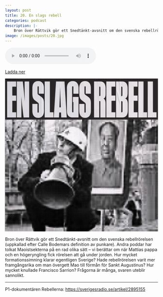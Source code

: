 ```yaml
---
layout: post
title: 20. En slags rebell
categories: podcast
description: |-
    Bron över Rättvik gör ett Snedtänkt-avsnitt om den svenska rebellrörelsen (uppkallad efter Calle Bodemars definition av punkare). Andra poddar har tolkat Maoistsekterna på en rad olika sätt – vi berättar om när Mattias pappa och en högeryngling fick rörelsen att gå under jorden. Hur mycket formationssimning klarar egentligen Sverige? Hade rebellrörelsen varit mer framgångsrika om man övergett Mao till förmån för Sankt Augustinus? Hur mycket knullade Francisco Sarrion? Frågorna är många, svaren uteblir sannolikt.
image: /images/posts/20.jpg
---
```


<audio controls="controls">
  <source type="audio/mp3" src="/b/20%20-%20Bron%20%C3%B6ver%20R%C3%A4ttvik%20-%20En%20slags%20rebell.mp3"></source>
</audio>

[Ladda ner](/b/20%20-%20Bron%20%C3%B6ver%20R%C3%A4ttvik%20-%20En%20slags%20rebell.mp3)

![](/images/posts/20.jpg "En svensk rebell bajsar på ett porträtt av Mao")

Bron över Rättvik gör ett Snedtänkt-avsnitt om den svenska rebellrörelsen (uppkallad efter Calle Bodemars definition av punkare). Andra poddar har tolkat Maoistsekterna på en rad olika sätt – vi berättar om när Mattias pappa och en högeryngling fick rörelsen att gå under jorden. Hur mycket formationssimning klarar egentligen Sverige? Hade rebellrörelsen varit mer framgångsrika om man övergett Mao till förmån för Sankt Augustinus? Hur mycket knullade Francisco Sarrion? Frågorna är många, svaren uteblir sannolikt.

---

P1-dokumentären Rebellerna: <https://sverigesradio.se/artikel/2895155>
